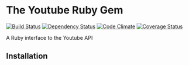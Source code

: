 # The Youtube Ruby Gem

[![Build Status](https://travis-ci.org/copyrightly/youtube.png?branch=master)](https://travis-ci.org/copyrightly/youtube)
[![Dependency Status](https://gemnasium.com/copyrightly/youtube.png)](https://gemnasium.com/copyrightly/youtube)
[![Code Climate](https://codeclimate.com/github/copyrightly/youtube.png)](https://codeclimate.com/github/copyrightly/youtube)
[![Coverage Status](https://coveralls.io/repos/copyrightly/youtube/badge.png?branch=master)](https://coveralls.io/r/copyrightly/youtube)

A Ruby interface to the Youtube API

## Installation
